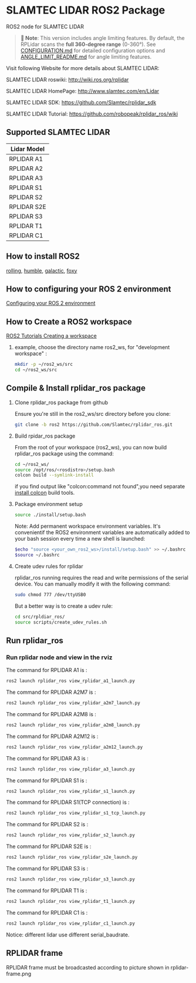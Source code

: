 # SLAMTEC LIDAR ROS2 Package

ROS2 node for SLAMTEC LIDAR

> **📝 Note**: This version includes angle limiting features. By default, the RPLidar scans the **full 360-degree range** (0-360°). See [CONFIGURATION.md](CONFIGURATION.md) for detailed configuration options and [ANGLE_LIMIT_README.md](ANGLE_LIMIT_README.md) for angle limiting features.

Visit following Website for more details about SLAMTEC LIDAR:

SLAMTEC LIDAR roswiki: <http://wiki.ros.org/rplidar>

SLAMTEC LIDAR HomePage: <http://www.slamtec.com/en/Lidar>

SLAMTEC LIDAR SDK: <https://github.com/Slamtec/rplidar_sdk>

SLAMTEC LIDAR Tutorial: <https://github.com/robopeak/rplidar_ros/wiki>

## Supported SLAMTEC LIDAR

| Lidar Model |
| ---------------------- |
|RPLIDAR A1              |
|RPLIDAR A2              |
|RPLIDAR A3              |
|RPLIDAR S1              |
|RPLIDAR S2              |
|RPLIDAR S2E             |
|RPLIDAR S3              |
|RPLIDAR T1              |
|RPLIDAR C1              |

## How to install ROS2

[rolling](https://docs.ros.org/en/rolling/Installation.html),
[humble](https://docs.ros.org/en/humble/Installation.html),
[galactic](https://docs.ros.org/en/galactic/Installation.html),
[foxy](https://docs.ros.org/en/foxy/Installation.html)

## How to configuring your ROS 2 environment

[Configuring your ROS 2 environment](https://docs.ros.org/en/foxy/Tutorials/Configuring-ROS2-Environment.html)

## How to Create a ROS2 workspace

[ROS2 Tutorials Creating a workspace](https://docs.ros.org/en/foxy/Tutorials/Workspace/Creating-A-Workspace.html)

1. example, choose the directory name ros2_ws, for "development workspace" :

   ```bash
   mkdir -p ~/ros2_ws/src
   cd ~/ros2_ws/src
   ```

## Compile & Install rplidar_ros package

1. Clone rplidar_ros package from github

   Ensure you're still in the ros2_ws/src directory before you clone:

   ```bash
   git clone -b ros2 https://github.com/Slamtec/rplidar_ros.git
   ```

2. Build rpidar_ros package

   From the root of your workspace (ros2_ws), you can now build rplidar_ros package using the command:

   ```bash
   cd ~/ros2_ws/
   source /opt/ros/<rosdistro>/setup.bash
   colcon build --symlink-install
   ```

   if you find output like "colcon:command not found",you need separate [install colcon](https://docs.ros.org/en/foxy/Tutorials/Colcon-Tutorial.html#install-colcon) build tools.

3. Package environment setup

    ```bash
    source ./install/setup.bash
    ```

    Note: Add permanent workspace environment variables.
    It's convenientif the ROS2 environment variables are automatically added to your bash session every time a new shell is launched:

    ```bash
    $echo "source <your_own_ros2_ws>/install/setup.bash" >> ~/.bashrc
    $source ~/.bashrc
    ```

4. Create udev rules for rplidar

   rplidar_ros running requires the read and write permissions of the serial device.
   You can manually modify it with the following command:

   ```bash
   sudo chmod 777 /dev/ttyUSB0
   ```

   But a better way is to create a udev rule:

   ```bash
   cd src/rpldiar_ros/
   source scripts/create_udev_rules.sh
   ```

## Run rplidar_ros

### Run rplidar node and view in the rviz

The command for RPLIDAR A1 is :

```bash
ros2 launch rplidar_ros view_rplidar_a1_launch.py
```

The command for RPLIDAR A2M7 is :

```bash
ros2 launch rplidar_ros view_rplidar_a2m7_launch.py
```

The command for RPLIDAR A2M8 is :

```bash
ros2 launch rplidar_ros view_rplidar_a2m8_launch.py
```

The command for RPLIDAR A2M12 is :

```bash
ros2 launch rplidar_ros view_rplidar_a2m12_launch.py
```

The command for RPLIDAR A3 is :

```bash
ros2 launch rplidar_ros view_rplidar_a3_launch.py
```

The command for RPLIDAR S1 is :

```bash
ros2 launch rplidar_ros view_rplidar_s1_launch.py
```

The command for RPLIDAR S1(TCP connection) is :

```bash
ros2 launch rplidar_ros view_rplidar_s1_tcp_launch.py
```

The command for RPLIDAR S2 is :

```bash
ros2 launch rplidar_ros view_rplidar_s2_launch.py
```

The command for RPLIDAR S2E is :

```bash
ros2 launch rplidar_ros view_rplidar_s2e_launch.py
```

The command for RPLIDAR S3 is :

```bash
ros2 launch rplidar_ros view_rplidar_s3_launch.py
```

The command for RPLIDAR T1 is :

```bash
ros2 launch rplidar_ros view_rplidar_t1_launch.py
```

The command for RPLIDAR C1 is :

```bash
ros2 launch rplidar_ros view_rplidar_c1_launch.py
```

Notice: different lidar use different serial_baudrate.

## RPLIDAR frame

RPLIDAR frame must be broadcasted according to picture shown in rplidar-frame.png

